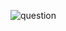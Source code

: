 ![question](https://github.com/kimura-12/AtCoder_Training/blob/master/AtCoder_Begginner_Contest/ABC178/D.Redistribution/question.png)